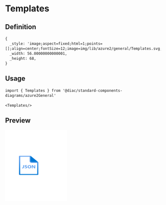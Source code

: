 # Templates

## Definition

```
{
  _style: 'image;aspect=fixed;html=1;points=[];align=center;fontSize=12;image=img/lib/azure2/general/Templates.svg;strokeColor=none;',
  _width: 56.00000000000001,
  _height: 68,
}
```

## Usage

```
import { Templates } from '@diac/standard-components-diagrams/azure2General'

<Templates/>
```

## Preview

<img src="./templates.png" width="200"/>
